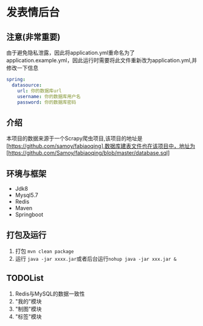 # 发表情后台

## 注意(非常重要)
由于避免隐私泄露，因此将application.yml重命名为了application.example.yml，因此运行时需要将此文件重新改为application.yml,并修改一下信息
```yaml
spring:
  datasource:
    url: 你的数据库url
    username: 你的数据库用户名
    password: 你的数据库密码
```
## 介绍
本项目的数据来源于一个Scrapy爬虫项目,该项目的地址是[https://github.com/samoy/fabiaoqing],数据库建表文件也在该项目中，地址为
[https://github.com/Samoy/fabiaoqing/blob/master/database.sql]

## 环境与框架
* Jdk8
* Mysql5.7
* Redis
* Maven
* Springboot

## 打包及运行

1. 打包
`mvn clean package`
2. 运行
`java -jar xxxx.jar`或者后台运行`nohup java -jar xxx.jar &`

## TODOList
1. Redis与MySQL的数据一致性
2. "我的"模块
3. "制图"模块
4. "标签"模块